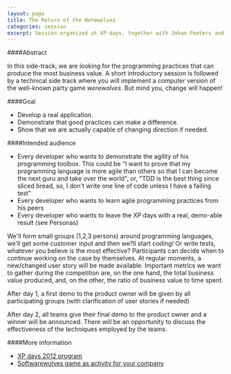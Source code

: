 ```yaml
---
layout: page
title: The Return of the Werewolves
categories: session
excerpt: Session organized at XP-days, together with Johan Peeters and Peter Doomen, 29-30/11/2012
---
```


####Abstract

In this side-track, we are looking for the programming practices that can produce the most business value. A short introductory session is followed by a technical side track where you will implement a computer version of the well-known party game *werewolves*. But mind you, change will happen!

####Goal
- Develop a real application.
- Demonstrate that good practices can make a difference. 
- Show that we are actually capable of changing direction if needed.

####Intended audience
- Every developer who wants to demonstrate the agility of his programming toolbox. This could be "I want to prove that my programming language is more agile than others so that I can become the next guru and take over the world", or, "TDD is the best thing since sliced bread, so, I don't write one line of code unless I have a failing test"
- Every developer who wants to learn agile programming practices from his peers
- Every developer who wants to leave the XP days with a real, demo-able result (see Personas)

We'll form small groups (1,2,3 persons) around programming languages, we'll get some customer input and then we?ll start coding! Or write tests, whatever you believe is the most effective?
Participants can decide when to continue working on the case by themselves. At regular moments, a new/changed user story will be made available. Important metrics we want to gather during the competition are, on the one hand, the total business value produced, and, on the other, the ratio of business value to time spent.

After day 1, a first demo to the product owner will be given by all participating groups (with clarification of user stories if needed)

After day 2, all teams give their final demo to the product owner and a winner will be announced. There will be an opportunity to discuss the effectiveness of the techniques employed by the teams.

####More information
- [XP days 2012 program](http://www.xpday.net/Xpday2012/public_program/sessions/91/public.html)
- [Softwarewolves game as activity for your company](http://softwarewolves.net)